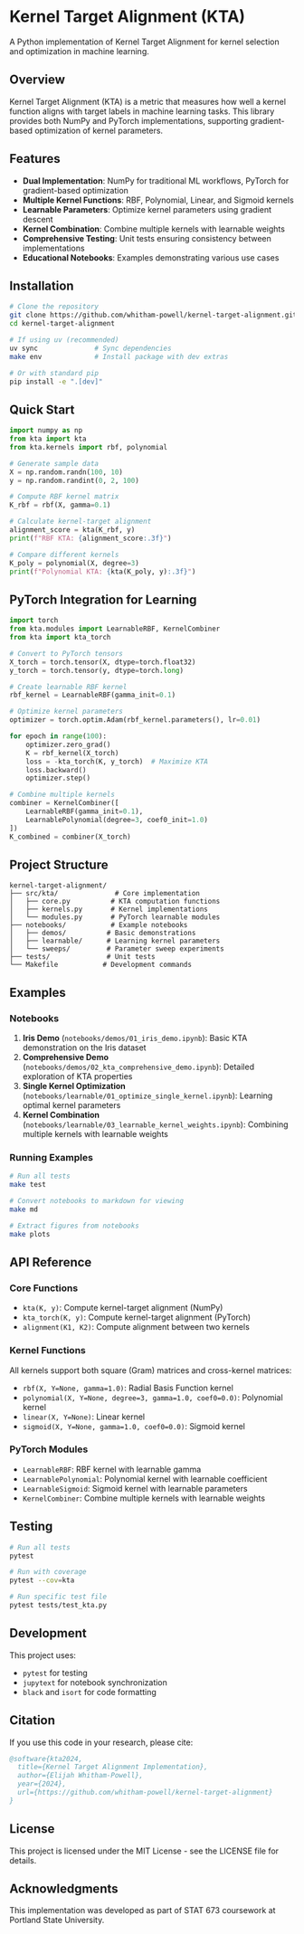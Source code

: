 # Kernel Target Alignment (KTA)

A Python implementation of Kernel Target Alignment for kernel selection and optimization in machine learning.

## Overview

Kernel Target Alignment (KTA) is a metric that measures how well a kernel function aligns with target labels in machine learning tasks. This library provides both NumPy and PyTorch implementations, supporting gradient-based optimization of kernel parameters.

## Features

- **Dual Implementation**: NumPy for traditional ML workflows, PyTorch for gradient-based optimization
- **Multiple Kernel Functions**: RBF, Polynomial, Linear, and Sigmoid kernels
- **Learnable Parameters**: Optimize kernel parameters using gradient descent
- **Kernel Combination**: Combine multiple kernels with learnable weights
- **Comprehensive Testing**: Unit tests ensuring consistency between implementations
- **Educational Notebooks**: Examples demonstrating various use cases

## Installation

```bash
# Clone the repository
git clone https://github.com/whitham-powell/kernel-target-alignment.git
cd kernel-target-alignment

# If using uv (recommended)
uv sync              # Sync dependencies
make env             # Install package with dev extras

# Or with standard pip
pip install -e ".[dev]"
```

## Quick Start

```python
import numpy as np
from kta import kta
from kta.kernels import rbf, polynomial

# Generate sample data
X = np.random.randn(100, 10)
y = np.random.randint(0, 2, 100)

# Compute RBF kernel matrix
K_rbf = rbf(X, gamma=0.1)

# Calculate kernel-target alignment
alignment_score = kta(K_rbf, y)
print(f"RBF KTA: {alignment_score:.3f}")

# Compare different kernels
K_poly = polynomial(X, degree=3)
print(f"Polynomial KTA: {kta(K_poly, y):.3f}")
```

## PyTorch Integration for Learning

```python
import torch
from kta.modules import LearnableRBF, KernelCombiner
from kta import kta_torch

# Convert to PyTorch tensors
X_torch = torch.tensor(X, dtype=torch.float32)
y_torch = torch.tensor(y, dtype=torch.long)

# Create learnable RBF kernel
rbf_kernel = LearnableRBF(gamma_init=0.1)

# Optimize kernel parameters
optimizer = torch.optim.Adam(rbf_kernel.parameters(), lr=0.01)

for epoch in range(100):
    optimizer.zero_grad()
    K = rbf_kernel(X_torch)
    loss = -kta_torch(K, y_torch)  # Maximize KTA
    loss.backward()
    optimizer.step()

# Combine multiple kernels
combiner = KernelCombiner([
    LearnableRBF(gamma_init=0.1),
    LearnablePolynomial(degree=3, coef0_init=1.0)
])
K_combined = combiner(X_torch)
```

## Project Structure

```
kernel-target-alignment/
├── src/kta/              # Core implementation
│   ├── core.py          # KTA computation functions
│   ├── kernels.py       # Kernel implementations
│   └── modules.py       # PyTorch learnable modules
├── notebooks/           # Example notebooks
│   ├── demos/          # Basic demonstrations
│   ├── learnable/      # Learning kernel parameters
│   └── sweeps/         # Parameter sweep experiments
├── tests/              # Unit tests
└── Makefile           # Development commands
```

## Examples

### Notebooks

1. **Iris Demo** (`notebooks/demos/01_iris_demo.ipynb`): Basic KTA demonstration on the Iris dataset
2. **Comprehensive Demo** (`notebooks/demos/02_kta_comprehensive_demo.ipynb`): Detailed exploration of KTA properties
3. **Single Kernel Optimization** (`notebooks/learnable/01_optimize_single_kernel.ipynb`): Learning optimal kernel parameters
4. **Kernel Combination** (`notebooks/learnable/03_learnable_kernel_weights.ipynb`): Combining multiple kernels with learnable weights

### Running Examples

```bash
# Run all tests
make test

# Convert notebooks to markdown for viewing
make md

# Extract figures from notebooks
make plots
```

## API Reference

### Core Functions

- `kta(K, y)`: Compute kernel-target alignment (NumPy)
- `kta_torch(K, y)`: Compute kernel-target alignment (PyTorch)
- `alignment(K1, K2)`: Compute alignment between two kernels

### Kernel Functions

All kernels support both square (Gram) matrices and cross-kernel matrices:

- `rbf(X, Y=None, gamma=1.0)`: Radial Basis Function kernel
- `polynomial(X, Y=None, degree=3, gamma=1.0, coef0=0.0)`: Polynomial kernel
- `linear(X, Y=None)`: Linear kernel
- `sigmoid(X, Y=None, gamma=1.0, coef0=0.0)`: Sigmoid kernel

### PyTorch Modules

- `LearnableRBF`: RBF kernel with learnable gamma
- `LearnablePolynomial`: Polynomial kernel with learnable coefficient
- `LearnableSigmoid`: Sigmoid kernel with learnable parameters
- `KernelCombiner`: Combine multiple kernels with learnable weights

## Testing

```bash
# Run all tests
pytest

# Run with coverage
pytest --cov=kta

# Run specific test file
pytest tests/test_kta.py
```

## Development

This project uses:
- `pytest` for testing
- `jupytext` for notebook synchronization
- `black` and `isort` for code formatting

## Citation

If you use this code in your research, please cite:

```bibtex
@software{kta2024,
  title={Kernel Target Alignment Implementation},
  author={Elijah Whitham-Powell},
  year={2024},
  url={https://github.com/whitham-powell/kernel-target-alignment}
}
```

## License

This project is licensed under the MIT License - see the LICENSE file for details.

## Acknowledgments

This implementation was developed as part of STAT 673 coursework at Portland State University.
